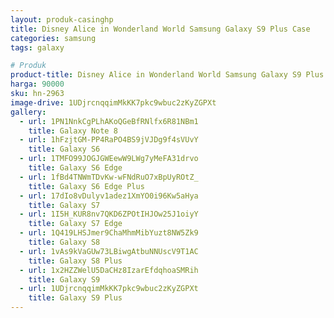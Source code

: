 ```yaml
---
layout: produk-casinghp
title: Disney Alice in Wonderland World Samsung Galaxy S9 Plus Case
categories: samsung
tags: galaxy

# Produk
product-title: Disney Alice in Wonderland World Samsung Galaxy S9 Plus Case
harga: 90000
sku: hn-2963
image-drive: 1UDjrcnqqimMkKK7pkc9wbuc2zKyZGPXt
gallery:
  - url: 1PN1NnkCgPLhAKoQGeBfRNlfx6R81NBm1
    title: Galaxy Note 8
  - url: 1hFzjtGM-PP4RaPO4BS9jVJDg9f4sVUvY
    title: Galaxy S6
  - url: 1TMFO99JOGJGWEewW9LWg7yMeFA31drvo
    title: Galaxy S6 Edge
  - url: 1fBd4TNWmTDvKw-wFNdRuO7xBpUyROtZ_
    title: Galaxy S6 Edge Plus
  - url: 17dIo8vDulyv1adez1XmYO0i96Kw5aHya
    title: Galaxy S7
  - url: 1I5H_KUR8nv7QKD6ZPOtIHJOw25J1oiyY
    title: Galaxy S7 Edge
  - url: 1Q419LHSJmer9ChaMhmMibYuzt8NW5Zk9
    title: Galaxy S8
  - url: 1vAs9kVaGUw73LBiwgAtbuNNUscV9T1AC
    title: Galaxy S8 Plus
  - url: 1x2HZZWelU5DaCHz8IzarEfdqhoaSMRih
    title: Galaxy S9
  - url: 1UDjrcnqqimMkKK7pkc9wbuc2zKyZGPXt
    title: Galaxy S9 Plus
---
```

